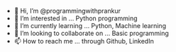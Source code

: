 - 👋 Hi, I’m @programmingwithprankur
- 👀 I’m interested in ... Python programming
- 🌱 I’m currently learning ... Python, Machine learning 
- 💞️ I’m looking to collaborate on ... Basic programming 
- 📫 How to reach me ... through Github, LinkedIn

<!---
programmingwithprankur/programmingwithprankur is a ✨ special ✨ repository because its `README.md` (this file) appears on your GitHub profile.
You can click the Preview link to take a look at your changes.
--->
